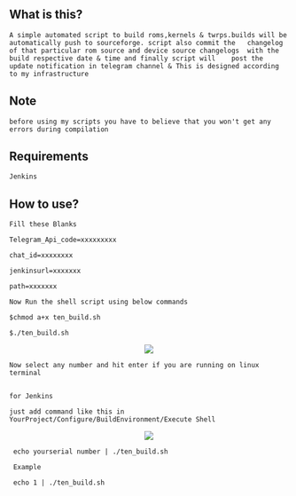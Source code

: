 ## What is this?

    A simple automated script to build roms,kernels & twrps.builds will be automatically push to sourceforge. script also commit the   changelog of that particular rom source and device source changelogs  with the build respective date & time and finally script will    post the update notification in telegram channel & This is designed according to my infrastructure

## Note

    before using my scripts you have to believe that you won't get any errors during compilation


## Requirements
    Jenkins

## How to use?

    Fill these Blanks
   
    Telegram_Api_code=xxxxxxxxx
   
    chat_id=xxxxxxxx
   
    jenkinsurl=xxxxxxx  
   
    path=xxxxxxx
   
    Now Run the shell script using below commands
   
    $chmod a+x ten_build.sh
   
    $./ten_build.sh    
   
<p align="center">
<img src="https://raw.githubusercontent.com/RaghuVarma331/scripts/master/demo.jpg" > 
</p>
   
    Now select any number and hit enter if you are running on linux terminal


    for Jenkins
   
    just add command like this in  YourProject/Configure/BuildEnvironment/Execute Shell
   
<p align="center">
<img src="https://raw.githubusercontent.com/RaghuVarma331/scripts/master/jenkinsdemo.jpg" > 
</p>   
   
   
     echo yourserial number | ./ten_build.sh
   
     Example 
   
     echo 1 | ./ten_build.sh
   
   
   
   
   
   
    

